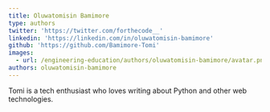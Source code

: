 ```yaml
---
title: Oluwatomisin Bamimore
type: authors
twitter: 'https://twitter.com/forthecode__'
linkedin: 'https://linkedin.com/in/oluwatomisin-bamimore'
github: 'https://github.com/Bamimore-Tomi'
images:
  - url: /engineering-education/authors/oluwatomisin-bamimore/avatar.png
authors: oluwatomisin-bamimore
---
```

Tomi is a tech enthusiast who loves writing about Python and other web technologies.

